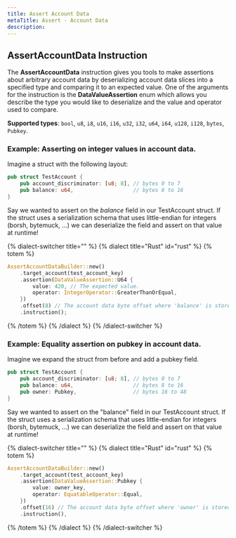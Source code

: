 ```yaml
---
title: Assert Account Data
metaTitle: Assert - Account Data
description:
---
```


## AssertAccountData Instruction

The **AssertAccountData** instruction gives you tools to make assertions about arbitrary account data by deserializing account data slices into a specified type and comparing it to an expected value. One of the arguments for the instruction is the **DataValueAssertion** enum which allows you describe the type you would like to deserialize and the value and operator used to compare.

**Supported types**: `bool`, `u8`, `i8`, `u16`, `i16`, `u32`, `i32`, `u64`, `i64`, `u128`, `i128`, `bytes`, `Pubkey`.

### Example: Asserting on integer values in account data.

Imagine a struct with the following layout:

```rust
pub struct TestAccount {
    pub account_discriminator: [u8; 8], // bytes 0 to 7
    pub balance: u64,                   // bytes 8 to 16
}
```

Say we wanted to assert on the _balance_ field in our TestAccount struct. If the struct uses a serialization schema that uses little-endian for integers (borsh, bytemuck, ...) we can deserialize the field and assert on that value at runtime!

{% dialect-switcher title="" %}
{% dialect title="Rust" id="rust" %}
{% totem %}

```rust
AssertAccountDataBuilder::new()
    .target_account(test_account_key)
    .assertion(DataValueAssertion::U64 {
        value: 420, // The expected value.
        operator: IntegerOperator::GreaterThanOrEqual,
    })
    .offset(8) // The account data byte offset where 'balance' is stored.
    .instruction();
```

{% /totem %}
{% /dialect %}
{% /dialect-switcher %}

### Example: Equality assertion on pubkey in account data.

Imagine we expand the struct from before and add a pubkey field.

```rust
pub struct TestAccount {
    pub account_discriminator: [u8; 8], // bytes 0 to 7
    pub balance: u64,                   // bytes 8 to 16
    pub owner: Pubkey,                  // bytes 16 to 48
}
```

Say we wanted to assert on the "balance" field in our TestAccount struct. If the struct uses a serialization schema that uses little-endian for integers (borsh, bytemuck, ...) we can deserialize the field and assert on that value at runtime!

{% dialect-switcher title="" %}
{% dialect title="Rust" id="rust" %}
{% totem %}

```rust
AssertAccountDataBuilder::new()
    .target_account(test_account_key)
    .assertion(DataValueAssertion::Pubkey {
        value: owner_key,
        operator: EquatableOperator::Equal,
    })
    .offset(16) // The account data byte offset where 'owner' is stored.
    .instruction(),

```

{% /totem %}
{% /dialect %}
{% /dialect-switcher %}
